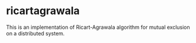# ricartagrawala
This is an implementation of Ricart-Agrawala algorithm for mutual exclusion on a distributed system.
